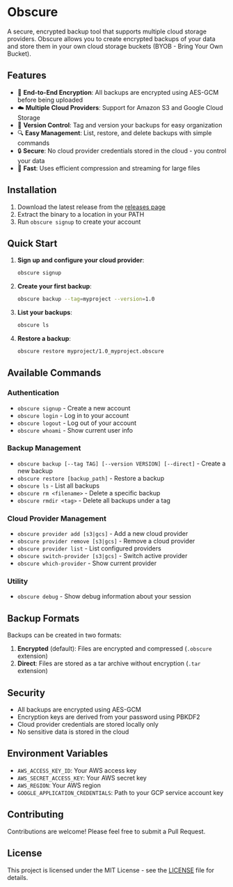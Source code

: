 # Obscure

A secure, encrypted backup tool that supports multiple cloud storage providers. Obscure allows you to create encrypted backups of your data and store them in your own cloud storage buckets (BYOB - Bring Your Own Bucket).

## Features

- 🔐 **End-to-End Encryption**: All backups are encrypted using AES-GCM before being uploaded
- ☁️ **Multiple Cloud Providers**: Support for Amazon S3 and Google Cloud Storage
- 🔄 **Version Control**: Tag and version your backups for easy organization
- 🔍 **Easy Management**: List, restore, and delete backups with simple commands
- 🔒 **Secure**: No cloud provider credentials stored in the cloud - you control your data
- 🚀 **Fast**: Uses efficient compression and streaming for large files

## Installation

1. Download the latest release from the [releases page](https://github.com/Shah1011/obscure/releases)
2. Extract the binary to a location in your PATH
3. Run `obscure signup` to create your account

## Quick Start

1. **Sign up and configure your cloud provider**:
   ```bash
   obscure signup
   ```

2. **Create your first backup**:
   ```bash
   obscure backup --tag=myproject --version=1.0
   ```

3. **List your backups**:
   ```bash
   obscure ls
   ```

4. **Restore a backup**:
   ```bash
   obscure restore myproject/1.0_myproject.obscure
   ```

## Available Commands

### Authentication
- `obscure signup` - Create a new account
- `obscure login` - Log in to your account
- `obscure logout` - Log out of your account
- `obscure whoami` - Show current user info

### Backup Management
- `obscure backup [--tag TAG] [--version VERSION] [--direct]` - Create a new backup
- `obscure restore [backup_path]` - Restore a backup
- `obscure ls` - List all backups
- `obscure rm <filename>` - Delete a specific backup
- `obscure rmdir <tag>` - Delete all backups under a tag

### Cloud Provider Management
- `obscure provider add [s3|gcs]` - Add a new cloud provider
- `obscure provider remove [s3|gcs]` - Remove a cloud provider
- `obscure provider list` - List configured providers
- `obscure switch-provider [s3|gcs]` - Switch active provider
- `obscure which-provider` - Show current provider

### Utility
- `obscure debug` - Show debug information about your session

## Backup Formats

Backups can be created in two formats:
1. **Encrypted** (default): Files are encrypted and compressed (`.obscure` extension)
2. **Direct**: Files are stored as a tar archive without encryption (`.tar` extension)

## Security

- All backups are encrypted using AES-GCM
- Encryption keys are derived from your password using PBKDF2
- Cloud provider credentials are stored locally only
- No sensitive data is stored in the cloud

## Environment Variables

- `AWS_ACCESS_KEY_ID`: Your AWS access key
- `AWS_SECRET_ACCESS_KEY`: Your AWS secret key
- `AWS_REGION`: Your AWS region
- `GOOGLE_APPLICATION_CREDENTIALS`: Path to your GCP service account key

## Contributing

Contributions are welcome! Please feel free to submit a Pull Request.

## License

This project is licensed under the MIT License - see the [LICENSE](LICENSE) file for details.
